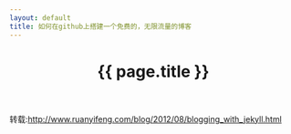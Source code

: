 ```yaml
---
layout: default
title: 如何在github上搭建一个免费的，无限流量的博客
---
```


<header class="header">
	<h1>{{ page.title }}</h1>
</header>
<!-- /header -->

<section class="g-content">
	转载:<a href="http://www.ruanyifeng.com/blog/2012/08/blogging_with_jekyll.html" title="">http://www.ruanyifeng.com/blog/2012/08/blogging_with_jekyll.html</a>
</section>